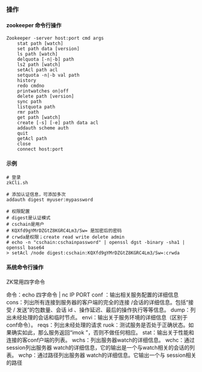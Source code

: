 ###  操作

#### zookeeper 命令行操作

```
Zookeeper -server host:port cmd args
    stat path [watch]
    set path data [version]
    ls path [watch]
    delquota [-n|-b] path 
    ls2 path [watch]
    setAcl path acl
    setquota -n|-b val path
    history
    redo cmdno
    printwatches on|off
    delete path [version]
    sync path
    listquota path
    rmr path
    get path [watch]
    create [-s] [-e] path data acl
    addauth scheme auth
    quit
    getAcl path
    close
    connect host:port
```



#### 示例

```
# 登录
zkCli.sh

# 添加认证信息，可添加多次
addauth digest myuser:mypassword

# 权限配置
# digest是认证模式
# cschain是用户
# KQXfd9gYMrDZGtZ8KGRC4Lm3/Sw= 是加密后的密码
# crwda是权限；create read write delete admin
# echo -n "cschain:cschainpassword" | openssl dgst -binary -sha1 | openssl base64
> setAcl /node digest:cschain:KQXfd9gYMrDZGtZ8KGRC4Lm3/Sw=:crwda

```



#### 系统命令行操作

ZK常用四字命令

命令：echo 四字命令 | nc IP PORT 
conf ：输出相关服务配置的详细信息
cons：列出所有连接到服务器的客户端的完全的连接 /会话的详细信息。包括“接受 / 发送”的包数量、会话 id 、操作延迟、最后的操作执行等等信息。
dump：列出未经处理的会话和临时节点。
envi：输出关于服务环境的详细信息（区别于 conf命令）。
reqs：列出未经处理的请求
ruok：测试服务是否处于正确状态。如果确实如此，那么服务返回“imok ”，否则不做任何相应。
stat：输出关于性能和连接的客conf户端的列表。
wchs：列出服务器watch的详细信息。
wchc：通过 session列出服务器 watch的详细信息，它的输出是一个与watch相关的会话的列表。
wchp：通过路径列出服务器 watch的详细信息。它输出一个与 session相关的路径